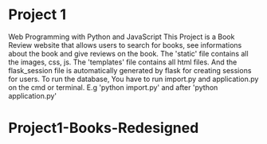 # Project 1

Web Programming with Python and JavaScript
This Project is a Book Review website that allows users to search for books, see informations about the book and give reviews on the book.
The 'static' file contains all the images, css, js.
The 'templates' file contains all html files.
And the flask_session file is automatically generated by flask for creating sessions for users.
To run the database, You have to run import.py and application.py on the cmd or terminal.
E.g 'python import.py' and after 'python application.py'
# Project1-Books-Redesigned
